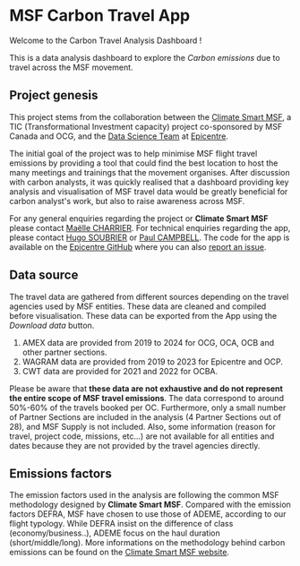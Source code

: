 # MSF Carbon Travel App

Welcome to the Carbon Travel Analysis Dashboard ! 

This is a data analysis dashboard to explore the *Carbon emissions* due to travel across the MSF movement.

## Project genesis

This project stems from the collaboration between the [Climate Smart MSF](https://msfintl.sharepoint.com/:u:/r/sites/ClimateSmartMSF/SitePages/Main-Page.aspx?csf=1&web=1&e=8t2nc5), a TIC (Transformational Investment capacity) project co-sponsored by MSF Canada and OCG, and the [Data Science Team](https://epicentre-msf.github.io/gallery/) at [Epicentre](https://epicentre.msf.org/). 

The initial goal of the project was to help minimise MSF flight travel emissions by providing a tool that could find the best location to host the many meetings and trainings that the movement organises. After discussion with carbon analysts, it was quickly realised that a dashboard providing key analysis and visualisation of MSF travel data would be greatly beneficial for carbon analyst's work, but also to raise awareness across MSF.

For any general enquiries regarding the project or **Climate Smart MSF** please contact [Maëlle CHARRIER](mailto:Maelle.CHARRIER@geneva.msf.org). For technical enquiries regarding the app, please contact [Hugo SOUBRIER](mailto:hugo.soubrier@epicentre.msf.org) or [Paul CAMPBELL](mailto:paul.campbell@epicentre.msf.org). The code for the app is available on the [Epicentre GitHub](https://github.com/epicentre-msf/climate-msf-dashboard) where you can also [report an issue](https://github.com/epicentre-msf/climate-msf-dashboard/issues).

## Data source

The travel data are gathered from different sources depending on the travel agencies used by MSF entities. These data are cleaned and compiled before visualisation. These data can be exported from the App using the *Download data* button.

1. AMEX data are provided from 2019 to 2024 for OCG, OCA, OCB and other partner sections. 
2. WAGRAM data are provided from 2019 to 2023 for Epicentre and OCP.
3. CWT data are provided for 2021 and 2022 for OCBA. 

Please be aware that **these data are not exhaustive and do not represent the entire scope of MSF travel emissions**. The data correspond to around 50%-60% of the travels booked per OC. Furthermore, only a small number of Partner Sections are included in the analysis (4 Partner Sections out of 28), and MSF Supply is not included. Also, some information (reason for travel, project code, missions, etc...) are not available for all entities and dates because they are not provided by the travel agencies directly. 

## Emissions factors

The emission factors used in the analysis are following the common MSF methodology designed by **Climate Smart MSF**. Compared with the emission factors DEFRA, MSF have chosen to use those of ADEME, according to our flight typology. While DEFRA insist on the difference of class (economy/business..), ADEME focus on the haul duration (short/middle/long). More informations on the methodology behind carbon emissions can be found on the [Climate Smart MSF website](https://msfintl.sharepoint.com/:u:/r/sites/ClimateSmartMSF/SitePages/Main-Page.aspx?csf=1&web=1&e=8t2nc5).
